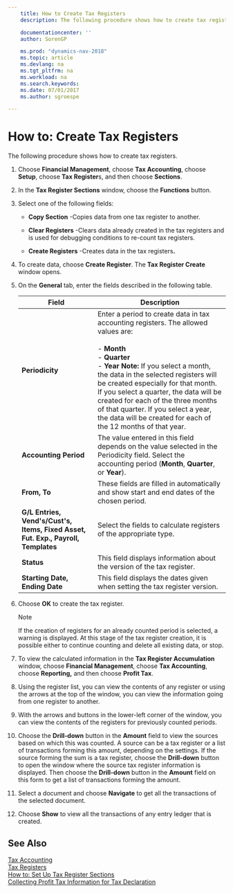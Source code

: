 ```yaml
---
    title: How to Create Tax Registers 
    description: The following procedure shows how to create tax registers.

    documentationcenter: ''
    author: SorenGP

    ms.prod: "dynamics-nav-2018"
    ms.topic: article
    ms.devlang: na
    ms.tgt_pltfrm: na
    ms.workload: na
    ms.search.keywords:
    ms.date: 07/01/2017
    ms.author: sgroespe

---
```

# How to: Create Tax Registers
The following procedure shows how to create tax registers.  

1. Choose **Financial Management**, choose **Tax Accounting**, choose **Setup**, choose **Tax Register**s, and then choose **Sections**.  

2. In the **Tax Register Sections** window, choose the **Functions** button.  

3. Select one of the following fields:  

   - **Copy Section** -Copies data from one tax register to another.  

   - **Clear Registers** -Clears data already created in the tax registers and is used for debugging conditions to re-count tax registers.  

   - **Create Registers** -Creates data in the tax registers<strong>.</strong>  

4. To create data, choose **Create Register**. The **Tax Register Create** window opens.  

5. On the **General** tab, enter the fields described in the following table.  


   |                                       Field                                       |                                                                                                                                                                                                                          Description                                                                                                                                                                                                                           |
   |-----------------------------------------------------------------------------------|----------------------------------------------------------------------------------------------------------------------------------------------------------------------------------------------------------------------------------------------------------------------------------------------------------------------------------------------------------------------------------------------------------------------------------------------------------------|
   |                                  **Periodicity**                                  | Enter a period to create data in tax accounting registers. The allowed values are:<br /><br /> -   **Month**<br />-   **Quarter**<br />-   **Year** **Note:**      If you select a month, the data in the selected registers will be created especially for that month. If you select a quarter, the data will be created for each of the three months of that quarter. If you select a year, the data will be created for each of the 12 months of that year. |
   |                               **Accounting Period**                               |                                                                                                                                                  The value entered in this field depends on the value selected in the Periodicity field. Select the accounting period (**Month**, **Quarter**, or **Year**).                                                                                                                                                   |
   |                                   **From, To**                                    |                                                                                                                                                                                  These fields are filled in automatically and show start and end dates of the chosen period.                                                                                                                                                                                   |
   | **G/L Entries, Vend's/Cust's, Items, Fixed Asset, Fut. Exp., Payroll, Templates** |                                                                                                                                                                                               Select the fields to calculate registers of the appropriate type.                                                                                                                                                                                                |
   |                                    **Status**                                     |                                                                                                                                                                                             This field displays information about the version of the tax register.                                                                                                                                                                                             |
   |                          **Starting Date, Ending Date**                           |                                                                                                                                                                                           This field displays the dates given when setting the tax register version.                                                                                                                                                                                           |


6. Choose **OK** to create the tax register.  

   > [!NOTE]  
   >  If the creation of registers for an already counted period is selected, a warning is displayed. At this stage of the tax register creation, it is possible either to continue counting and delete all existing data, or stop.  

7. To view the calculated information in the **Tax Register Accumulation** window, choose **Financial Management**, choose **Tax Accounting**, choose **Reporting,** and then choose **Profit Tax**.  

8. Using the register list, you can view the contents of any register or using the arrows at the top of the window, you can view the information going from one register to another.  

9. With the arrows and buttons in the lower-left corner of the window, you can view the contents of the registers for previously counted periods.  

10. Choose the **Drill-down** button in the **Amount** field to view the sources based on which this was counted. A source can be a tax register or a list of transactions forming this amount, depending on the settings. If the source forming the sum is a tax register, choose the **Drill-down** button to open the window where the source tax register information is displayed. Then choose the **Drill-down** button in the **Amount** field on this form to get a list of transactions forming the amount.  

11. Select a document and choose **Navigate** to get all the transactions of the selected document.  

12. Choose **Show** to view all the transactions of any entry ledger that is created.  

## See Also  
 [Tax Accounting](tax-accounting.md)   
 [Tax Registers](tax-registers.md)   
 [How to: Set Up Tax Register Sections](how-to-set-up-tax-register-sections.md)   
 [Collecting Profit Tax Information for Tax Declaration](collecting-profit-tax-information-for-tax-declaration.md)